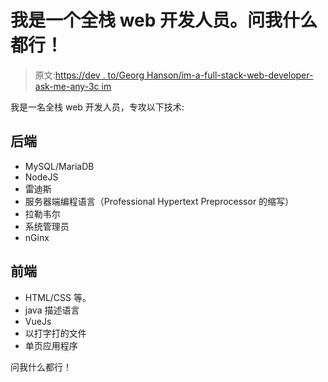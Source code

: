 # 我是一个全栈 web 开发人员。问我什么都行！

> 原文:[https://dev . to/Georg Hanson/im-a-full-stack-web-developer-ask-me-any-3c im](https://dev.to/georgehanson/im-a-full-stack-web-developer-ask-me-anything-3cim)

我是一名全栈 web 开发人员，专攻以下技术:

## 后端

*   MySQL/MariaDB
*   NodeJS
*   雷迪斯
*   服务器端编程语言（Professional Hypertext Preprocessor 的缩写）
*   拉勒韦尔
*   系统管理员
*   nGinx

## 前端

*   HTML/CSS 等。
*   java 描述语言
*   VueJs
*   以打字打的文件
*   单页应用程序

问我什么都行！
